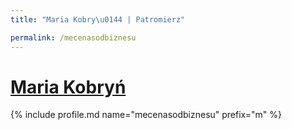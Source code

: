 ```yaml
---
title: "Maria Kobry\u0144 | Patromierz"

permalink: /mecenasodbiznesu
---
```


# [Maria Kobryń](https://patronite.pl/mecenasodbiznesu)

{% include profile.md name="mecenasodbiznesu" prefix="m" %}
